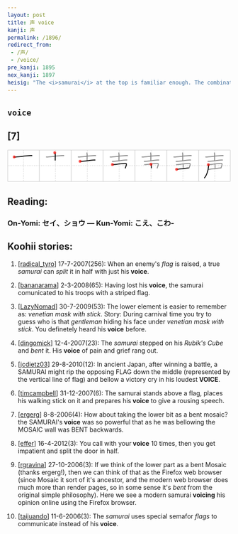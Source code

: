 ```yaml
---
layout: post
title: 声 voice
kanji: 声
permalink: /1896/
redirect_from:
 - /声/
 - /voice/
pre_kanji: 1895
nex_kanji: 1897
heisig: "The <i>samurai</i> at the top is familiar enough. The combination beneath, which looks like a <i>flag</i> with a line running through it, is not. Try to devise some way to take note of it, and pay attention to the writing."
---
```


## `voice`

## [7]

<div class="stroke"><img src="../images/E5A3B0.png" /></div>

## Reading:

### On-Yomi: セイ、ショウ &mdash; Kun-Yomi: こえ、こわ-

## Koohii stories:

1) [<a href="http://kanji.koohii.com/profile/radical_tyro">radical_tyro</a>] 17-7-2007(256): When an enemy&#039;s <em>flag</em> is raised, a true <em>samurai</em> can <em>split</em> it in half with just his<strong> voice</strong>. 

2) [<a href="http://kanji.koohii.com/profile/bananarama">bananarama</a>] 2-3-2008(65): Having lost his<strong> voice</strong>, the samurai comunicated to his troops with a striped flag. 

3) [<a href="http://kanji.koohii.com/profile/LazyNomad">LazyNomad</a>] 30-7-2009(53): The lower element is easier to remember as: <em>venetian mask with stick</em>. Story: During carnival time you try to guess who is that <em>gentleman</em> hiding his face under <em>venetian mask with stick</em>. You definetely heard his<strong> voice</strong> before. 

4) [<a href="http://kanji.koohii.com/profile/dingomick">dingomick</a>] 12-4-2007(23): The <em>samurai</em> stepped on his <em>Rubik&#039;s Cube</em> and <em>bent</em> it. His <strong>voice</strong> of pain and grief rang out. 

5) [<a href="http://kanji.koohii.com/profile/jcdietz03">jcdietz03</a>] 29-8-2010(12): In ancient Japan, after winning a battle, a SAMURAI might rip the opposing FLAG down the middle (represented by the vertical line of flag) and bellow a victory cry in his loudest<strong> VOICE</strong>. 

6) [<a href="http://kanji.koohii.com/profile/timcampbell">timcampbell</a>] 31-12-2007(6): The samurai stands above a flag, places his walking stick on it and prepares his<strong> voice</strong> to give a rousing speech. 

7) [<a href="http://kanji.koohii.com/profile/ergerg">ergerg</a>] 8-8-2006(4): How about taking the lower bit as a bent mosaic? the SAMURAI&#039;s<strong> voice</strong> was so powerful that as he was bellowing the MOSAIC wall was BENT backwards. 

8) [<a href="http://kanji.koohii.com/profile/effer">effer</a>] 16-4-2012(3): You call with your<strong> voice</strong> 10 times, then you get impatient and split the door in half. 

9) [<a href="http://kanji.koohii.com/profile/rgravina">rgravina</a>] 27-10-2006(3): If we think of the lower part as a bent Mosaic (thanks ergerg!), then we can think of that as the Firefox web browser (since Mosaic it sort of it&#039;s ancestor, and the modern web browser does much more than render pages, so in some sense it&#039;s <em>bent</em> from the original simple philosophy). Here we see a modern samurai <strong>voicing</strong> his opinion online using the Firefox browser. 

10) [<a href="http://kanji.koohii.com/profile/taijuando">taijuando</a>] 11-6-2006(3): The <em>samurai</em> uses special semafor <em>flags</em> to communicate instead of his<strong> voice</strong>. 
